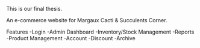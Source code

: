 This is our final thesis.

An e-commerce website for Margaux Cacti & Succulents Corner.

Features
-Login
-Admin Dashboard
-Inventory/Stock Management
-Reports
-Product Management
-Account
-Discount
-Archive
